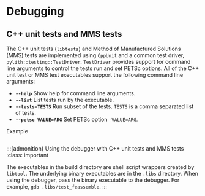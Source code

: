 # Debugging

## C++ unit tests and MMS tests

The C++ unit tests (`libtests`) and Method of Manufactured Solutions (MMS) tests are implemented using `CppUnit` and a common test driver, `pylith::testing::TestDriver`. `TestDriver` provides support for command line arguments to control the tests run and set PETSc options. All of the C++ unit test or MMS test executables support the following command line arguments:

* **`--help`** Show help for command line arguments.
* **`--list`** List tests run by the executable.
* **`--tests=TESTS`** Run subset of the tests. `TESTS` is a comma separated list of tests.
* **`--petsc VALUE=ARG`** Set PETSc option `-VALUE=ARG`.

Example
```

```

:::{admonition} Using the debugger with C++ unit tests and MMS tests
:class: important

The executables in the build directory are shell script wrappers created by `libtool`. The underlying binary executables are in the `.libs` directory. When using the debugger, pass the binary executable to the debugger. For example, `gdb .libs/test_feassemble`.
:::
